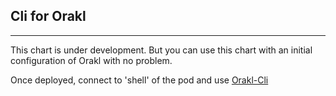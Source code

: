 ## Cli for Orakl ##
---


This chart is under development.
But you can use this chart with an initial configuration of Orakl with no problem.

Once deployed, connect to 'shell' of the pod and use [Orakl-Cli](https://github.com/Bisonai-CIC/orakl/tree/master/docs/v0.1-operator)